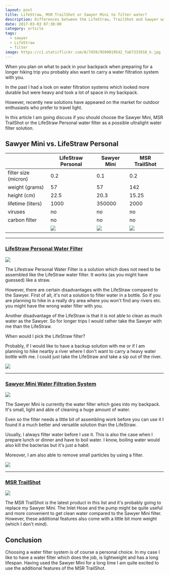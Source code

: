 ```yaml
---
layout: post
title: LifeStraw, MSR TrailShot or Sawyer Mini to filter water?
description: Differences between the LifeStraw, TrailShot and Sawyer water filter.
date: 2017-03-03 07:30:00
category: article
tags:
  - sawyer
  - LifeStraw
  - filter
image: https://c1.staticflickr.com/8/7459/9599019542_fa67333918_k.jpg
---
```


When you plan on what to pack in your backpack when preparing for a longer hiking trip you probably also want to carry a water filtration system with you.

In the past I had a look on water filtration systems which looked more durable but were heavy and took a lot of space in my backpack.

However, recently new solutions have appeared on the market for outdoor enthusiasts who prefer to travel light.

In this article I am going discuss if you should choose the Sawyer Mini, MSR TrailShot or the LifeStraw Personal water filter as a possible ultralight water filter solution.

<amp-img src="https://c1.staticflickr.com/8/7459/9599019542_fa67333918_k.jpg" width="2048" height="1365" layout="responsive" alt="Best lightweight water filters 2017"></amp-img>

<!--more-->

<h2 id="list">Sawyer Mini vs. LifeStraw Personal</h2>

<div class="table-responsive">
      <table  class="table table-hover table-bordered list_items">
        <thead><tr><th></th><th>LifeStraw Personal</th><th>Sawyer Mini</th><th>MSR TrailShot</th></tr></thead><tbody>
         <tr><td>filter size (micron)</td><td>0.2</td><td>0.1</td><td>0.2</td></tr>
         <tr><td>weight (grams)</td><td>57</td><td>57</td><td>142</td></tr>
         <tr><td>height (cm)</td><td>22.5</td><td>20.3</td><td>15.25</td></tr>
         <tr><td>lifetime (liters)</td><td>1000</td><td>350000</td><td>2000</td></tr>
         <tr><td>viruses</td><td>no</td><td>no</td><td>no</td></tr>
         <tr><td>carbon filter</td><td>no</td><td>no</td><td>no</td></tr>
         <tr><td>&nbsp;</td><td><a rel="nofollow" href="http://amzn.to/2kOYYW6" target="_blank" rel="nofollow"><img src="http://www.hikeventures.com/buy.gif"></a></td><td><a rel="nofollow" href="http://amzn.to/2lZIqQl" target="_blank" rel="nofollow"><img src="http://www.hikeventures.com/buy.gif"></a></td><td><a rel="nofollow" href="http://amzn.to/2qdeoXm" target="_blank" rel="nofollow"><img src="http://www.hikeventures.com/buy.gif"></a></td></tr>
        </tbody></table>
</div>

---

<h3 id="example"><a href="http://amzn.to/2kOYYW6" target="_blank" rel="nofollow">LifeStraw Personal Water Filter</a></h3>


<a target="_blank" rel="nofollow"  href="https://www.amazon.com/gp/product/B006QF3TW4/ref=as_li_tl?ie=UTF8&camp=1789&creative=9325&creativeASIN=B006QF3TW4&linkCode=as2&tag=hikeve-20&linkId=e3280e10d2bcee2e3196e64f56ef7af2"><img border="0" src="//ws-na.amazon-adsystem.com/widgets/q?_encoding=UTF8&MarketPlace=US&ASIN=B006QF3TW4&ServiceVersion=20070822&ID=AsinImage&WS=1&Format=_SL250_&tag=hikeve-20" ></a><img src="//ir-na.amazon-adsystem.com/e/ir?t=hikeve-20&l=am2&o=1&a=B006QF3TW4" width="1" height="1" border="0" alt="" style="border:none !important; margin:0px !important;" />

The Lifestraw Personal Water Filter is a solution which does not need to be assembled like the LifeStraw water filter. It works (as you might have guessed) like a straw.

However, there are certain disadvantages with the LifeStraw compared to the Sawyer. First of all, it's not a solution to filter water in a bottle. So if you are planning to hike in a really dry area where you won't find any rivers etc. you might have the wrong water filter with you.

Another disadvantage of the LifeStraw is that it is not able to clean as much water as the Sawyer. So for longer trips I would rather take the Sawyer with me than the LifeStraw.

When would I pick the LifeStraw filter?

Probably, if I would like to have a backup solution with me or if I am planning to hike nearby a river where I don't want to carry a heavy water bottle with me. I could just take the LifeStraw and take a sip out of the river.

<a href="http://amzn.to/2kOYYW6" target="_blank" rel="nofollow"><img src="http://www.hikeventures.com/buy.gif"></a>

<hr>

<h3><a href="http://amzn.to/2lZIqQl" target="_blank" rel="nofollow">Sawyer Mini Water Filtration System</a></h3>

<a target="_blank"  href="https://www.amazon.com/gp/product/B00FA2RLX2/ref=as_li_tl?ie=UTF8&camp=1789&creative=9325&creativeASIN=B00FA2RLX2&linkCode=as2&tag=hikeve-20&linkId=4a93b2f515988b50dcb8f0cfd64b0406"><img border="0" src="//ws-na.amazon-adsystem.com/widgets/q?_encoding=UTF8&MarketPlace=US&ASIN=B00FA2RLX2&ServiceVersion=20070822&ID=AsinImage&WS=1&Format=_SL250_&tag=hikeve-20" ></a><img src="//ir-na.amazon-adsystem.com/e/ir?t=hikeve-20&l=am2&o=1&a=B00FA2RLX2" width="1" height="1" border="0" alt="" style="border:none !important; margin:0px !important;" />

The Sawyer Mini is currently the water filter which goes into my backpack. It's small, light and able of cleaning a huge amount of water.

Even so the filter needs a little bit of assembling work before you can use it I found it a much better and versatile solution than the LifeStraw.

Usually, I always filter water before I use it. This is also the case when I prepare lunch or dinner and have to boil water. I know, boiling water would also kill the bacterias but it's just a habit.

Moreover, I am also able to remove small particles by using a filter.


<a href="http://amzn.to/2lZIqQl" target="_blank" rel="nofollow"><img src="http://www.hikeventures.com/buy.gif"></a>

<hr>

<h3><a href="http://amzn.to/2qdeoXm" target="_blank" rel="nofollow">MSR TrailShot</a></h3>

<a target="_blank" rel="nofollow" href="https://www.amazon.com/gp/product/B01N7GC9Z6/ref=as_li_tl?ie=UTF8&camp=1789&creative=9325&creativeASIN=B01N7GC9Z6&linkCode=as2&tag=hikeve-20&linkId=9cd4f46010c633f98715079e92777d85"><img border="0" src="//ws-na.amazon-adsystem.com/widgets/q?_encoding=UTF8&MarketPlace=US&ASIN=B01N7GC9Z6&ServiceVersion=20070822&ID=AsinImage&WS=1&Format=_SL250_&tag=hikeve-20" ></a><img src="//ir-na.amazon-adsystem.com/e/ir?t=hikeve-20&l=am2&o=1&a=B01N7GC9Z6" width="1" height="1" border="0" alt="" style="border:none !important; margin:0px !important;" />

The MSR TrailShot is the latest product in this list and it's probably going to replace my Sawyer Mini. The Inlet Hose and the pump might be quite useful and more convenient to get clean water compared to the Sawyer Mini filter. However, these additional features also come with a little bit more weight (which I don't mind).

## Conclusion

Choosing a water filter system is of course a personal choice. In my case I like to have a water filter which does the job, is lightweight and has a long lifespan. Having used the Sawyer Mini for a long time I am quite excited to use the additional features of the MSR TrailShot.
